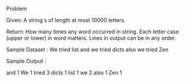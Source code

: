 Problem

Given: A string s of length at most 10000 letters.

Return: How many times any word occurred in string. Each letter case (upper or lower) in word matters. Lines in output can be in any order.

Sample Dataset :
We tried list and we tried dicts also we tried Zen

Sample Output :

and 1
We 1
tried 3
dicts 1
list 1
we 2
also 1
Zen 1

